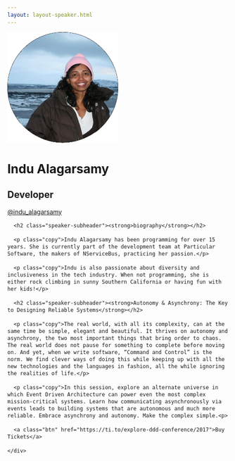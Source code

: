 ```yaml
---
layout: layout-speaker.html
---
```


<div class="container section featured-speaker">
  <div class="row">
    <div class="col-xs-12 col-sm-2 img-container">
      <img class="speaker-page-img" src="../img/speakers/Indu-Alagarsamy-ON.png" />
      </div>
    <div class="col-xs-12 col-sm-10 copy-container">
      <h1 class="speaker-header">Indu Alagarsamy</h1>
      <h2 class="speaker-subtitle">Developer</h2>
      <p class="copy"><a class="speaker-handle" href="https://twitter.com/@indu_alagarsamy" target="_blank">@indu_alagarsamy</a></p>

      <h2 class="speaker-subheader"><strong>biography</strong></h2>

      <p class="copy">Indu Alagarsamy has been programming for over 15 years. She is currently part of the development team at Particular Software, the makers of NServiceBus, practicing her passion.</p>

      <p class="copy">Indu is also passionate about diversity and inclusiveness in the tech industry. When not programming, she is either rock climbing in sunny Southern California or having fun with her kids!</p>

      <h2 class="speaker-subheader"><strong>Autonomy & Asynchrony: The Key to Designing Reliable Systems</strong></h2>

      <p class="copy">The real world, with all its complexity, can at the same time be simple, elegant and beautiful. It thrives on autonomy and asynchrony, the two most important things that bring order to chaos. The real world does not pause for something to complete before moving on. And yet, when we write software, “Command and Control” is the norm. We find clever ways of doing this while keeping up with all the new technologies and the languages in fashion, all the while ignoring the realities of life.</p>

      <p class="copy">In this session, explore an alternate universe in which Event Driven Architecture can power even the most complex mission-critical systems. Learn how communicating asynchronously via events leads to building systems that are autonomous and much more reliable. Embrace asynchrony and autonomy. Make the complex simple.<p>

      <a class="btn" href="https://ti.to/explore-ddd-conference/2017">Buy Tickets</a>

    </div>
</div>
</div>
